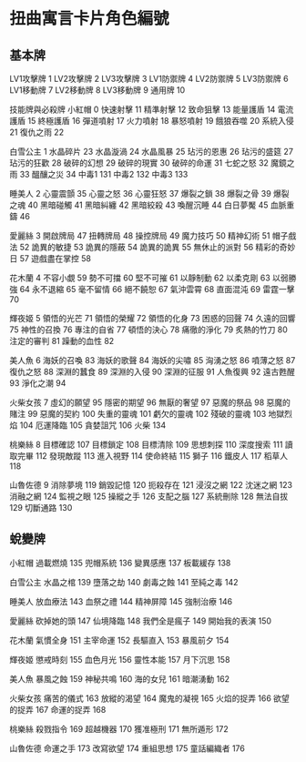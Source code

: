 
# 扭曲寓言卡片角色編號 #

## 基本牌 ##

LV1攻擊牌 1
LV2攻擊牌 2
LV3攻擊牌 3
LV1防禦牌 4
LV2防禦牌 5
LV3防禦牌 6
LV1移動牌 7
LV2移動牌 8
LV3移動牌 9
通用牌 10

技能牌與必殺牌
小紅帽 0
快速射擊 11
精準射擊 12
致命狙擊 13
能量護盾 14
電流護盾 15
終極護盾 16
彈道噴射 17
火力噴射 18
暴怒噴射 19
餓狼吞噬 20
系統入侵 21
復仇之雨 22

白雪公主 1
水晶碎片 23
水晶漩渦 24
水晶風暴 25
玷污的恩惠 26
玷污的盛筵 27
玷污的狂歡 28
破碎的幻想 29
破碎的現實 30
破碎的命運 31
七蛇之怒 32
魔鏡之雨 33
醞釀之災 34
中毒1 131
中毒2 132
中毒3 133

睡美人 2
心靈震顫 35
心靈之怒 36
心靈狂怒 37
爆裂之鎖 38
爆裂之骨 39
爆裂之魂 40
黑暗碰觸 41
黑暗糾纏 42
黑暗絞殺 43
喚醒沉睡 44
白日夢魘 45
血脈重鑄 46

愛麗絲 3
開啟牌局 47
扭轉牌局 48
操控牌局 49
魔力技巧 50
精神幻術 51
帽子戲法 52
詭異的敏捷 53
詭異的隱蔽 54
詭異的詭異 55
無休止的派對 56
精彩的奇妙日 57
遊戲盡在掌控 58

花木蘭 4
不容小覷 59
勢不可擋 60
堅不可摧 61
以靜制動 62
以柔克剛 63
以弱勝強 64
永不退縮 65
毫不留情 66
絕不饒恕 67
氣沖雲霄 68
直面混沌 69
雷霆一擊 70

輝夜姬 5
領悟的光芒 71
領悟的榮耀 72
領悟的化身 73
困惑的回聲 74
久遠的回響 75
神性的召換 76
專注的自省 77
頓悟的決心 78
痛徹的淨化 79
炙熱的竹刀 80
注定的審判 81
躁動的血性 82

美人魚 6
海妖的召喚 83
海妖的歌聲 84
海妖的尖嘯 85
洶湧之怒 86
噴薄之怒 87
復仇之怒 88
深淵的蠶食 89
深淵的入侵 90
深淵的征服 91
人魚復興 92
遠古甦醒 93
淨化之潮 94

火柴女孩 7
虛幻的願望 95
隱密的期望 96
無厭的奢望 97
惡魔的祭品 98
惡魔的賭注 99
惡魔的契約 100
失重的靈魂 101
虧欠的靈魂 102
殘破的靈魂 103
地獄烈焰 104
厄運降臨 105
貪婪詛咒 106
火柴 134

桃樂絲 8
目標確認 107
目標鎖定 108
目標清除 109
思想刺探 110
深度搜索 111
讀取完畢 112
發現敵蹤 113
進入視野 114
使命終結 115
獅子 116
鐵皮人 117
稻草人 118

山魯佐德 9
消除夢境 119
銷毀記憶 120
扼殺存在 121
浸沒之網 122
沈迷之網 123
消融之網 124
監視之眼 125
操縱之手 126
支配之腦 127
系統刪除 128
無法自拔 129
切斷通路 130

## 蛻變牌 ##

小紅帽
過載燃燒 135
兜帽系統 136
變異感應 137
板載緩存 138

白雪公主
水晶之棺 139
墮落之劫 140
劇毒之蝕 141
至純之毒 142

睡美人
放血療法 143
血祭之禮 144
精神屏障 145
強制治療 146

愛麗絲
砍掉她的頭 147
仙境降臨 148
我們全是瘋子 149
開始我的表演 150

花木蘭
氣慣全身 151
主宰命運 152
長驅直入 153
暴風前夕 154

輝夜姬
懲戒時刻 155
血色月光 156
靈性本能 157
月下沉思 158

美人魚
暴風之蝕 159
神秘共鳴 160
海的女兒 161
暗潮湧動 162

火柴女孩
痛苦的儀式 163
放縱的渴望 164
魔鬼的凝視 165
火焰的捉弄 166
欲望的捉弄 167
命運的捉弄 168

桃樂絲
殺戮指令 169
超越機器 170
獲准極刑 171
無所遁形 172

山魯佐德
命運之手 173
改寫欲望 174
重組思想 175
童話編織者 176
